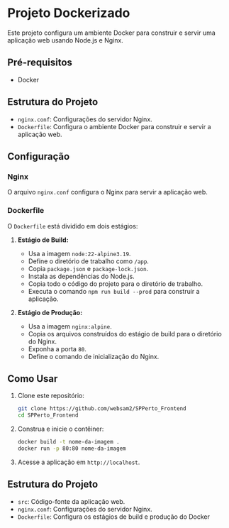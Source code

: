 # Projeto Dockerizado

Este projeto configura um ambiente Docker para construir e servir uma aplicação web usando Node.js e Nginx.

## Pré-requisitos

- Docker

## Estrutura do Projeto

- `nginx.conf`: Configurações do servidor Nginx.
- `Dockerfile`: Configura o ambiente Docker para construir e servir a aplicação web.

## Configuração

### Nginx

O arquivo `nginx.conf` configura o Nginx para servir a aplicação web.

### Dockerfile

O `Dockerfile` está dividido em dois estágios:

1. **Estágio de Build:**
   - Usa a imagem `node:22-alpine3.19`.
   - Define o diretório de trabalho como `/app`.
   - Copia `package.json` e `package-lock.json`.
   - Instala as dependências do Node.js.
   - Copia todo o código do projeto para o diretório de trabalho.
   - Executa o comando `npm run build --prod` para construir a aplicação.

2. **Estágio de Produção:**
   - Usa a imagem `nginx:alpine`.
   - Copia os arquivos construídos do estágio de build para o diretório do Nginx.
   - Exponha a porta `80`.
   - Define o comando de inicialização do Nginx.

## Como Usar

1. Clone este repositório:
    ```bash
    git clone https://github.com/websam2/SPPerto_Frontend
    cd SPPerto_Frontend
    ```

2. Construa e inicie o contêiner:
    ```bash
    docker build -t nome-da-imagem .
    docker run -p 80:80 nome-da-imagem
    ```

3. Acesse a aplicação em `http://localhost`.

## Estrutura do Projeto

- `src`: Código-fonte da aplicação web.
- `nginx.conf`: Configurações do servidor Nginx.
- `Dockerfile`: Configura os estágios de build e produção do Docker

